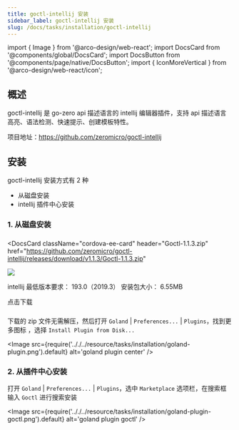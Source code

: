 ```yaml
---
title: goctl-intellij 安装
sidebar_label: goctl-intellij 安装
slug: /docs/tasks/installation/goctl-intellij
---
```


import { Image } from '@arco-design/web-react';
import DocsCard from '@components/global/DocsCard';
import DocsButton from '@components/page/native/DocsButton';
import { IconMoreVertical } from '@arco-design/web-react/icon';

## 概述

goctl-intellij 是 go-zero api 描述语言的 intellij 编辑器插件，支持 api 描述语言高亮、语法检测、快速提示、创建模板特性。

项目地址：https://github.com/zeromicro/goctl-intellij

## 安装

goctl-intellij 安装方式有 2 种

- 从磁盘安装
- intellij 插件中心安装

### 1. 从磁盘安装

### 
<DocsCard
  className="cordova-ee-card"
  header="Goctl-1.1.3.zip"
  href="https://github.com/zeromicro/goctl-intellij/releases/download/v1.1.3/Goctl-1.1.3.zip"
>
  <div>
    <img src="/logos/logo.svg" class="cordova-ee-img" />
    <p>
      intellij 最低版本要求： 193.0（2019.3）
      安装包大小： 6.55MB
    </p>
    <DocsButton className="native-ee-detail">点击下载</DocsButton>
  </div>
</DocsCard>

###

下载的 zip 文件无需解压，然后打开 `Goland` | `Preferences...` | `Plugins`，找到更多图标 <IconMoreVertical />，选择 `Install Plugin from Disk...`

<Image
      src={require('.././../resource/tasks/installation/goland-plugin.png').default}
      alt='goland plugin center'
/>

### 2. 从插件中心安装

打开 `Goland` | `Preferences...` | `Plugins`，选中 `Marketplace` 选项栏，在搜索框输入 `Goctl` 进行搜索安装

<Image
      src={require('.././../resource/tasks/installation/goland-plugin-goctl.png').default}
      alt='goland plugin goctl'
/>
